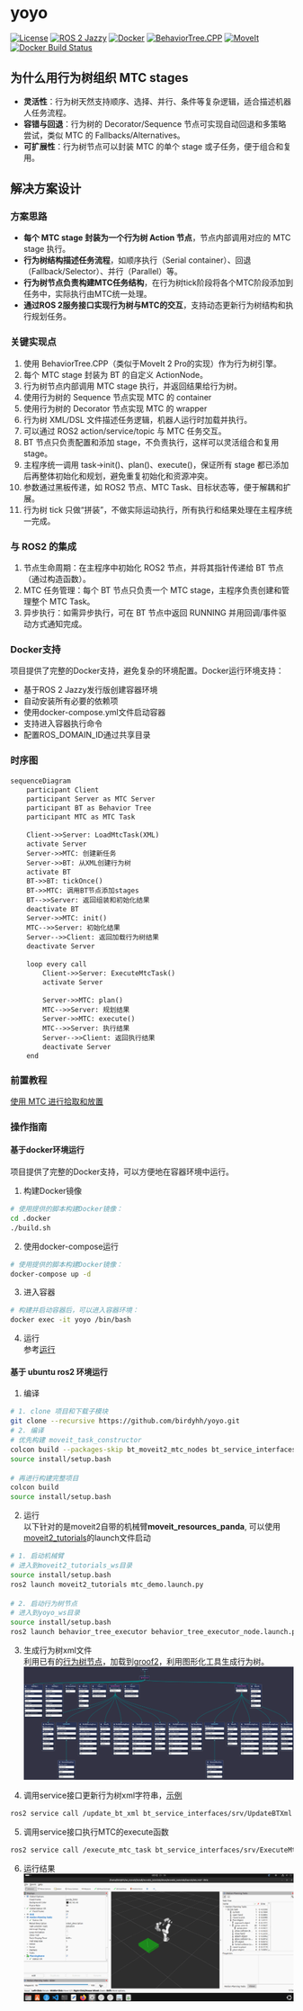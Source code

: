 # yoyo

[![License](https://img.shields.io/badge/License-Apache_2.0-blue.svg)](https://opensource.org/licenses/Apache-2.0)
[![ROS 2 Jazzy](https://img.shields.io/badge/ROS%202-Jazzy-34aec0?logo=ros)](https://docs.ros.org/en/jazzy/)
[![Docker](https://img.shields.io/badge/Docker-Containerized-2496ed?logo=docker)](https://www.docker.com/)
[![BehaviorTree.CPP](https://img.shields.io/badge/BehaviorTree-C%2B%2B-4c1?logo=behaviortree)](https://www.behaviortree.dev/)
[![MoveIt](https://img.shields.io/badge/MoveIt-MTC-ff6d00?logo=moveit)](https://moveit.picknik.ai/)
[![Docker Build Status](https://github.com/birdyhh/yoyo/actions/workflows/docker_build.yml/badge.svg)](https://github.com/birdyhh/yoyo/actions/workflows/docker_build.yml)

## 为什么用行为树组织 MTC stages

* **灵活性**：行为树天然支持顺序、选择、并行、条件等复杂逻辑，适合描述机器人任务流程。
* **容错与回退**：行为树的 Decorator/Sequence 节点可实现自动回退和多策略尝试，类似 MTC 的 Fallbacks/Alternatives。
* **可扩展性**：行为树节点可以封装 MTC 的单个 stage 或子任务，便于组合和复用。

## 解决方案设计

### 方案思路

* **每个 MTC stage 封装为一个行为树 Action 节点**，节点内部调用对应的 MTC stage 执行。
* **行为树结构描述任务流程**，如顺序执行（Serial container）、回退（Fallback/Selector）、并行（Parallel）等。
* **行为树节点负责构建MTC任务结构**，在行为树tick阶段将各个MTC阶段添加到任务中，实际执行由MTC统一处理。
* **通过ROS 2服务接口实现行为树与MTC的交互**，支持动态更新行为树结构和执行规划任务。

### 关键实现点

1. 使用 BehaviorTree.CPP（类似于MoveIt 2 Pro的实现）作为行为树引擎。
2. 每个 MTC stage 封装为 BT 的自定义 ActionNode。
3. 行为树节点内部调用 MTC stage 执行，并返回结果给行为树。
4. 使用行为树的 Sequence 节点实现 MTC 的 container
5. 使用行为树的 Decorator 节点实现 MTC 的 wrapper
6. 行为树 XML/DSL 文件描述任务逻辑，机器人运行时加载并执行。
7. 可以通过 ROS2 action/service/topic 与 MTC 任务交互。
8. BT 节点只负责配置和添加 stage，不负责执行，这样可以灵活组合和复用 stage。
9. 主程序统一调用 task->init()、plan()、execute()，保证所有 stage 都已添加后再整体初始化和规划，避免重复初始化和资源冲突。
10. 参数通过黑板传递，如 ROS2 节点、MTC Task、目标状态等，便于解耦和扩展。
11. 行为树 tick 只做“拼装”，不做实际运动执行，所有执行和结果处理在主程序统一完成。

### 与 ROS2 的集成

1. 节点生命周期：在主程序中初始化 ROS2 节点，并将其指针传递给 BT 节点（通过构造函数）。
2. MTC 任务管理：每个 BT 节点只负责一个 MTC stage，主程序负责创建和管理整个 MTC Task。
3. 异步执行：如需异步执行，可在 BT 节点中返回 RUNNING 并用回调/事件驱动方式通知完成。

### Docker支持

项目提供了完整的Docker支持，避免复杂的环境配置。Docker运行环境支持：
- 基于ROS 2 Jazzy发行版创建容器环境
- 自动安装所有必要的依赖项
- 使用docker-compose.yml文件启动容器
- 支持进入容器执行命令
- 配置ROS_DOMAIN_ID通过共享目录

### 时序图

```mermaid
sequenceDiagram
    participant Client
    participant Server as MTC Server
    participant BT as Behavior Tree
    participant MTC as MTC Task
    
    Client->>Server: LoadMtcTask(XML)
    activate Server
    Server->>MTC: 创建新任务
    Server->>BT: 从XML创建行为树
    activate BT
    BT->>BT: tickOnce()
    BT->>MTC: 调用BT节点添加stages
    BT-->>Server: 返回组装和初始化结果
    deactivate BT
    Server->>MTC: init()
    MTC-->>Server: 初始化结果
    Server-->>Client: 返回加载行为树结果
    deactivate Server
    
    loop every call
        Client->>Server: ExecuteMtcTask()
        activate Server

        Server->>MTC: plan()
        MTC-->>Server: 规划结果
        Server->>MTC: execute()
        MTC-->>Server: 执行结果
        Server-->>Client: 返回执行结果
        deactivate Server
    end

```

### 前置教程

[使用 MTC 进行拾取和放置](https://moveit.picknik.ai/main/doc/tutorials/pick_and_place_with_moveit_task_constructor/pick_and_place_with_moveit_task_constructor.html)

### 操作指南

#### 基于docker环境运行
项目提供了完整的Docker支持，可以方便地在容器环境中运行。

1. 构建Docker镜像  

```bash
# 使用提供的脚本构建Docker镜像：
cd .docker
./build.sh
```

2. 使用docker-compose运行

```bash
# 使用提供的脚本构建Docker镜像：
docker-compose up -d
```

3. 进入容器
```bash
# 构建并启动容器后，可以进入容器环境：
docker exec -it yoyo /bin/bash
```

4. 运行  
参考[运行](#demo)

#### 基于 ubuntu ros2 环境运行
1. 编译

```bash
# 1. clone 项目和下载子模块
git clone --recursive https://github.com/birdyhh/yoyo.git
# 2. 编译
# 优先构建 moveit_task_constructor
colcon build --packages-skip bt_moveit2_mtc_nodes bt_service_interfaces behavior_tree_executor --cmake-args -DCMAKE_BUILD_TYPE=Release
source install/setup.bash

# 再进行构建完整项目
colcon build 
source install/setup.bash
```

<a id="demo"></a>

2. 运行  
以下针对的是moveit2自带的机械臂**moveit_resources_panda**,
可以使用[moveit2_tutorials](https://github.com/moveit/moveit2_tutorials)的launch文件启动
```bash
# 1. 启动机械臂
# 进入到moveit2_tutorials_ws目录
source install/setup.bash
ros2 launch moveit2_tutorials mtc_demo.launch.py

# 2. 启动行为树节点
# 进入到yoyo_ws目录
source install/setup.bash
ros2 launch behavior_tree_executor behavior_tree_executor_node.launch.py
```

3. 生成行为树xml文件  
利用已有的[行为树节点](./src/behavior_tree_executor/tree/mtc_bt_node.btproj)，加载到[groof2](https://www.behaviortree.dev/groot/)，利用图形化工具生成行为树。
![](./.img/groot_tree.png)

4. 调用service接口更新行为树xml字符串，[示例](./src/behavior_tree_executor/tree/example.xml)
```bash
ros2 service call /update_bt_xml bt_service_interfaces/srv/UpdateBTXml  "{xml: '{替换为行为树的xml字符串}'}"
```

5. 调用service接口执行MTC的execute函数
```bash
ros2 service call /execute_mtc_task bt_service_interfaces/srv/ExecuteMtcTask
```

6. 运行结果
![](./.img/pick_and_place.gif)